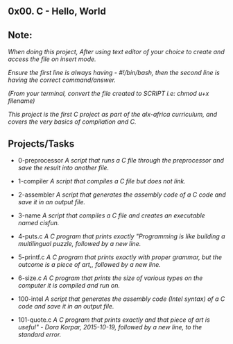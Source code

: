 ## 0x00. C - Hello, World

## Note:

_When doing this project, After using text editor of your choice to create and access the file on insert mode._

_Ensure the first line is always having - #!/bin/bash, then the second line is having the correct command/answer._

_(From your terminal, convert the file created to SCRIPT i.e: chmod u+x filename)_

_This project is the first C project as part of the alx-africa curriculum, and covers the very basics of compilation and C._

## Projects/Tasks

- 0-preprocessor _A script that runs a C file through the preprocessor and save the result into another file._

- 1-compiler _A script that compiles a C file but does not link._

- 2-assembler _A script that generates the assembly code of a C code and save it in an output file._

- 3-name _A script that compiles a C file and creates an executable named cisfun._

- 4-puts.c _A C program that prints exactly "Programming is like building a multilingual puzzle, followed by a new line._

- 5-printf.c _A C program that prints exactly with proper grammar, but the outcome is a piece of art,, followed by a new line._

- 6-size.c _A C program that prints the size of various types on the computer it is compiled and run on._

- 100-intel _A script that generates the assembly code (Intel syntax) of a C code and save it in an output file._

- 101-quote.c _A C program that prints exactly and that piece of art is useful" - Dora Korpar, 2015-10-19, followed by a new line, to the standard error._
